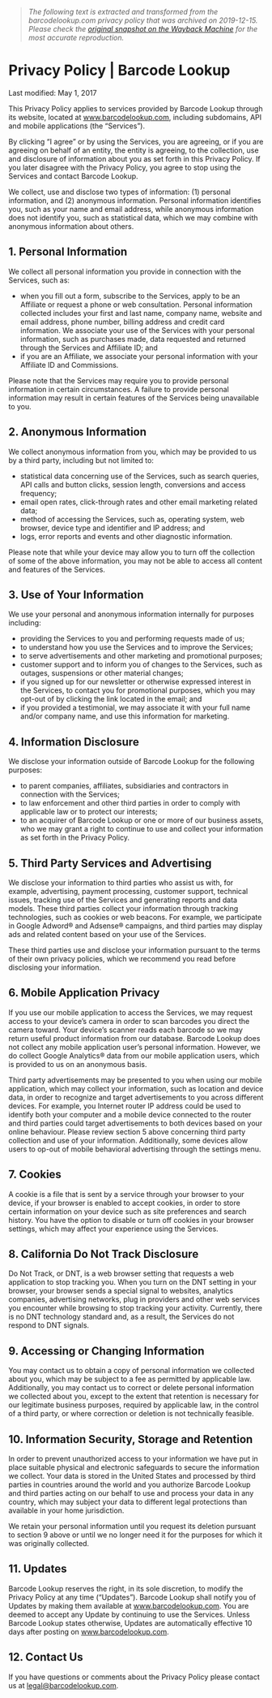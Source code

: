 > *The following text is extracted and transformed from the barcodelookup.com privacy policy that was archived on 2019-12-15. Please check the [original snapshot on the Wayback Machine](https://web.archive.org/web/20191215133247id_/https%3A//www.barcodelookup.com/privacy-policy) for the most accurate reproduction.*

# Privacy Policy | Barcode Lookup

Last modified: May 1, 2017

This Privacy Policy applies to services provided by Barcode Lookup through its website, located at www.barcodelookup.com, including subdomains, API and mobile applications (the “Services”).

By clicking “I agree” or by using the Services, you are agreeing, or if you are agreeing on behalf of an entity, the entity is agreeing, to the collection, use and disclosure of information about you as set forth in this Privacy Policy. If you later disagree with the Privacy Policy, you agree to stop using the Services and contact Barcode Lookup.

We collect, use and disclose two types of information: (1) personal information, and (2) anonymous information. Personal information identifies you, such as your name and email address, while anonymous information does not identify you, such as statistical data, which we may combine with anonymous information about others.

## 1\. Personal Information

We collect all personal information you provide in connection with the Services, such as:

  * when you fill out a form, subscribe to the Services, apply to be an Affiliate or request a phone or web consultation. Personal information collected includes your first and last name, company name, website and email address, phone number, billing address and credit card information. We associate your use of the Services with your personal information, such as purchases made, data requested and returned through the Services and Affiliate ID; and
  * if you are an Affiliate, we associate your personal information with your Affiliate ID and Commissions.



Please note that the Services may require you to provide personal information in certain circumstances. A failure to provide personal information may result in certain features of the Services being unavailable to you.

## 2\. Anonymous Information

We collect anonymous information from you, which may be provided to us by a third party, including but not limited to:

  * statistical data concerning use of the Services, such as search queries, API calls and button clicks, session length, conversions and access frequency;
  * email open rates, click-through rates and other email marketing related data;
  * method of accessing the Services, such as, operating system, web browser, device type and identifier and IP address; and
  * logs, error reports and events and other diagnostic information.



Please note that while your device may allow you to turn off the collection of some of the above information, you may not be able to access all content and features of the Services.

## 3\. Use of Your Information

We use your personal and anonymous information internally for purposes including:

  * providing the Services to you and performing requests made of us;
  * to understand how you use the Services and to improve the Services;
  * to serve advertisements and other marketing and promotional purposes;
  * customer support and to inform you of changes to the Services, such as outages, suspensions or other material changes;
  * if you signed up for our newsletter or otherwise expressed interest in the Services, to contact you for promotional purposes, which you may opt-out of by clicking the link located in the email; and
  * if you provided a testimonial, we may associate it with your full name and/or company name, and use this information for marketing.



## 4\. Information Disclosure

We disclose your information outside of Barcode Lookup for the following purposes:

  * to parent companies, affiliates, subsidiaries and contractors in connection with the Services;
  * to law enforcement and other third parties in order to comply with applicable law or to protect our interests;
  * to an acquirer of Barcode Lookup or one or more of our business assets, who we may grant a right to continue to use and collect your information as set forth in the Privacy Policy.



## 5\. Third Party Services and Advertising

We disclose your information to third parties who assist us with, for example, advertising, payment processing, customer support, technical issues, tracking use of the Services and generating reports and data models. These third parties collect your information through tracking technologies, such as cookies or web beacons. For example, we participate in Google Adword® and Adsense® campaigns, and third parties may display ads and related content based on your use of the Services.

These third parties use and disclose your information pursuant to the terms of their own privacy policies, which we recommend you read before disclosing your information.

## 6\. Mobile Application Privacy

If you use our mobile application to access the Services, we may request access to your device’s camera in order to scan barcodes you direct the camera toward. Your device’s scanner reads each barcode so we may return useful product information from our database. Barcode Lookup does not collect any mobile application user’s personal information. However, we do collect Google Analytics® data from our mobile application users, which is provided to us on an anonymous basis.

Third party advertisements may be presented to you when using our mobile application, which may collect your information, such as location and device data, in order to recognize and target advertisements to you across different devices. For example, you Internet router IP address could be used to identify both your computer and a mobile device connected to the router and third parties could target advertisements to both devices based on your online behaviour. Please review section 5 above concerning third party collection and use of your information. Additionally, some devices allow users to op-out of mobile behavioral advertising through the settings menu.

## 7\. Cookies

A cookie is a file that is sent by a service through your browser to your device, if your browser is enabled to accept cookies, in order to store certain information on your device such as site preferences and search history. You have the option to disable or turn off cookies in your browser settings, which may affect your experience using the Services.

## 8\. California Do Not Track Disclosure

Do Not Track, or DNT, is a web browser setting that requests a web application to stop tracking you. When you turn on the DNT setting in your browser, your browser sends a special signal to websites, analytics companies, advertising networks, plug in providers and other web services you encounter while browsing to stop tracking your activity. Currently, there is no DNT technology standard and, as a result, the Services do not respond to DNT signals.

## 9\. Accessing or Changing Information

You may contact us to obtain a copy of personal information we collected about you, which may be subject to a fee as permitted by applicable law. Additionally, you may contact us to correct or delete personal information we collected about you, except to the extent that retention is necessary for our legitimate business purposes, required by applicable law, in the control of a third party, or where correction or deletion is not technically feasible.

## 10\. Information Security, Storage and Retention

In order to prevent unauthorized access to your information we have put in place suitable physical and electronic safeguards to secure the information we collect. Your data is stored in the United States and processed by third parties in countries around the world and you authorize Barcode Lookup and third parties acting on our behalf to use and process your data in any country, which may subject your data to different legal protections than available in your home jurisdiction.

We retain your personal information until you request its deletion pursuant to section 9 above or until we no longer need it for the purposes for which it was originally collected.

## 11\. Updates

Barcode Lookup reserves the right, in its sole discretion, to modify the Privacy Policy at any time (“Updates”). Barcode Lookup shall notify you of Updates by making them available at www.barcodelookup.com. You are deemed to accept any Update by continuing to use the Services. Unless Barcode Lookup states otherwise, Updates are automatically effective 10 days after posting on www.barcodelookup.com.

## 12\. Contact Us

If you have questions or comments about the Privacy Policy please contact us at [legal@barcodelookup.com](mailto:legal@barcodelookup.com).
